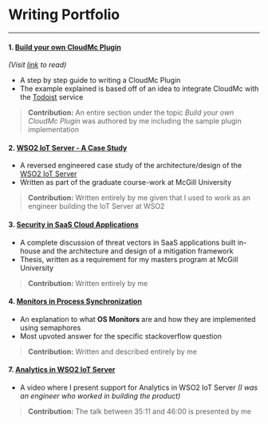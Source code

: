 # Writing Portfolio
---
#### 1. [Build your own CloudMc Plugin](https://cloudops.github.io/cloudmc-docs/#/custom_plugin/getting_started)
_(Visit [link](https://cloudops.github.io/cloudmc-docs/#/custom_plugin/getting_started) to read)_
- A step by step guide to writing a CloudMc Plugin
- The example explained is based off of an idea to integrate CloudMc with the [Todoist](https://todoist.com) service
> **Contribution:** An entire section under the topic _Build your own CloudMc Plugin_ was authored by me including the sample plugin implementation

#### 2. [WSO2 IoT Server - A Case Study](https://github.com/Shabirmean/writing-portfolio/blob/master/WSO2IoTServer.pdf)
- A reversed engineered case study of the architecture/design of the [WSO2 IoT Server](https://wso2.com/iot/)
- Written as part of the graduate course-work at McGill University
> **Contribution:** Written entirely by me given that I used to work as an engineer building the IoT Server at WSO2

#### 3. [Security in SaaS Cloud Applications](https://github.com/Shabirmean/writing-portfolio/blob/master/SaaSAppSecurity.pdf)
- A complete discussion of threat vectors in SaaS applications built in-house and the architecture and design of a mitigation framework
- Thesis, written as a requirement for my masters program at McGill University
> **Contribution:** Written entirely by me 

#### 4. [Monitors in Process Synchronization](https://stackoverflow.com/questions/46919797/why-is-a-monitor-implemented-in-terms-of-semaphores-this-way/50960905#50960905)
- An explanation to what **OS Monitors** are and how they are implemented using semaphores
- Most upvoted answer for the specific stackoverflow question
> **Contribution:** Written and described entirely by me 

#### 7. [Analytics in WSO2 IoT Server](https://youtu.be/F4Ss5SU_VGM?t=2111)
- A video where I present support for Analytics in WSO2 IoT Server _(I was an engineer who worked in building the product)_
> **Contribution:** The talk between 35:11 and 46:00 is presented by me
